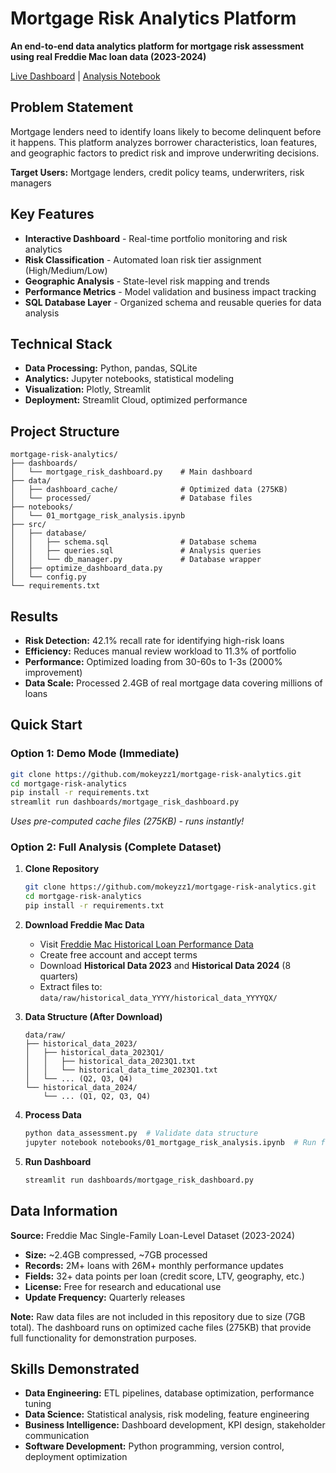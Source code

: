 # Mortgage Risk Analytics Platform

**An end-to-end data analytics platform for mortgage risk assessment using real Freddie Mac loan data (2023-2024)**

[Live Dashboard](your-dashboard-url) | [Analysis Notebook](notebooks/01_mortgage_risk_analysis.ipynb)

## Problem Statement

Mortgage lenders need to identify loans likely to become delinquent before it happens. This platform analyzes borrower characteristics, loan features, and geographic factors to predict risk and improve underwriting decisions.

**Target Users:** Mortgage lenders, credit policy teams, underwriters, risk managers

## Key Features

- **Interactive Dashboard** - Real-time portfolio monitoring and risk analytics
- **Risk Classification** - Automated loan risk tier assignment (High/Medium/Low)
- **Geographic Analysis** - State-level risk mapping and trends
- **Performance Metrics** - Model validation and business impact tracking
- **SQL Database Layer** - Organized schema and reusable queries for data analysis

## Technical Stack

- **Data Processing:** Python, pandas, SQLite
- **Analytics:** Jupyter notebooks, statistical modeling
- **Visualization:** Plotly, Streamlit
- **Deployment:** Streamlit Cloud, optimized performance

## Project Structure

```
mortgage-risk-analytics/
├── dashboards/
│   └── mortgage_risk_dashboard.py    # Main dashboard
├── data/
│   ├── dashboard_cache/              # Optimized data (275KB)
│   └── processed/                    # Database files
├── notebooks/
│   └── 01_mortgage_risk_analysis.ipynb
├── src/
│   ├── database/
│   │   ├── schema.sql                # Database schema
│   │   ├── queries.sql               # Analysis queries
│   │   └── db_manager.py             # Database wrapper
│   ├── optimize_dashboard_data.py
│   └── config.py
└── requirements.txt
```

## Results

- **Risk Detection:** 42.1% recall rate for identifying high-risk loans
- **Efficiency:** Reduces manual review workload to 11.3% of portfolio
- **Performance:** Optimized loading from 30-60s to 1-3s (2000% improvement)
- **Data Scale:** Processed 2.4GB of real mortgage data covering millions of loans

## Quick Start

### Option 1: Demo Mode (Immediate)
```bash
git clone https://github.com/mokeyzz1/mortgage-risk-analytics.git
cd mortgage-risk-analytics
pip install -r requirements.txt
streamlit run dashboards/mortgage_risk_dashboard.py
```
*Uses pre-computed cache files (275KB) - runs instantly!*

### Option 2: Full Analysis (Complete Dataset)

1. **Clone Repository**
   ```bash
   git clone https://github.com/mokeyzz1/mortgage-risk-analytics.git
   cd mortgage-risk-analytics
   pip install -r requirements.txt
   ```

2. **Download Freddie Mac Data**
   - Visit [Freddie Mac Historical Loan Performance Data](https://www.freddiemac.com/research/datasets/sf-loanlevel-dataset)
   - Create free account and accept terms
   - Download **Historical Data 2023** and **Historical Data 2024** (8 quarters)
   - Extract files to: `data/raw/historical_data_YYYY/historical_data_YYYYQX/`

3. **Data Structure (After Download)**
   ```
   data/raw/
   ├── historical_data_2023/
   │   ├── historical_data_2023Q1/
   │   │   ├── historical_data_2023Q1.txt
   │   │   └── historical_data_time_2023Q1.txt
   │   └── ... (Q2, Q3, Q4)
   └── historical_data_2024/
       └── ... (Q1, Q2, Q3, Q4)
   ```

4. **Process Data**
   ```bash
   python data_assessment.py  # Validate data structure
   jupyter notebook notebooks/01_mortgage_risk_analysis.ipynb  # Run full analysis
   ```

5. **Run Dashboard**
   ```bash
   streamlit run dashboards/mortgage_risk_dashboard.py
   ```

## Data Information

**Source:** Freddie Mac Single-Family Loan-Level Dataset (2023-2024)
- **Size:** ~2.4GB compressed, ~7GB processed
- **Records:** 2M+ loans with 26M+ monthly performance updates  
- **Fields:** 32+ data points per loan (credit score, LTV, geography, etc.)
- **License:** Free for research and educational use
- **Update Frequency:** Quarterly releases

**Note:** Raw data files are not included in this repository due to size (7GB total). The dashboard runs on optimized cache files (275KB) that provide full functionality for demonstration purposes.

## Skills Demonstrated

- **Data Engineering:** ETL pipelines, database optimization, performance tuning
- **Data Science:** Statistical analysis, risk modeling, feature engineering
- **Business Intelligence:** Dashboard development, KPI design, stakeholder communication
- **Software Development:** Python programming, version control, deployment optimization